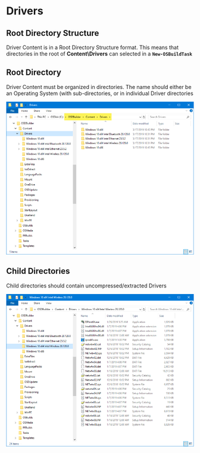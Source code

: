 # Drivers

## Root Directory Structure

Driver Content is in a Root Directory Structure format.  This means that directories in the root of **Content\Drivers** can selected in a **`New-OSBuildTask`**

## Root Directory

Driver Content must be organized in directories.  The name should either be an Operating System \(with sub-directories, or in individual Driver directories

![](../../../../../.gitbook/assets/image%20%2882%29.png)

## Child Directories

Child directories should contain uncompressed/extracted Drivers

![](../../../../../.gitbook/assets/image%20%2815%29.png)


